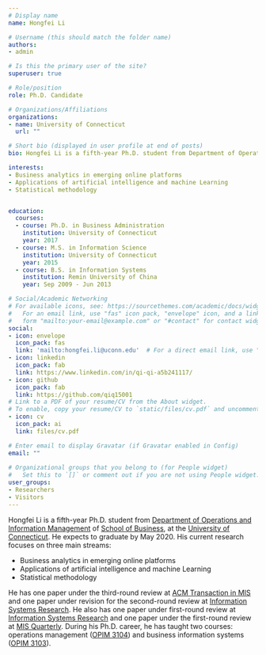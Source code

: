 ```yaml
---
# Display name
name: Hongfei Li

# Username (this should match the folder name)
authors:
- admin

# Is this the primary user of the site?
superuser: true

# Role/position
role: Ph.D. Candidate

# Organizations/Affiliations
organizations:
- name: University of Connecticut
  url: ""

# Short bio (displayed in user profile at end of posts)
bio: Hongfei Li is a fifth-year Ph.D. student from Department of Operations and Information Management of School of Business, at the University of Connecticut. He expects to graduate by May 2020. His current research focuses on three main streams.

interests:
- Business analytics in emerging online platforms
- Applications of artificial intelligence and machine Learning
- Statistical methodology


education:
  courses:
  - course: Ph.D. in Business Administration
    institution: University of Connecticut
    year: 2017
  - course: M.S. in Information Science
    institution: University of Connecticut
    year: 2015
  - course: B.S. in Information Systems
    institution: Remin University of China
    year: Sep 2009 - Jun 2013

# Social/Academic Networking
# For available icons, see: https://sourcethemes.com/academic/docs/widgets/#icons
#   For an email link, use "fas" icon pack, "envelope" icon, and a link in the
#   form "mailto:your-email@example.com" or "#contact" for contact widget.
social:
- icon: envelope
  icon_pack: fas
  link: 'mailto:hongfei.li@uconn.edu'  # For a direct email link, use "mailto:test@example.org".
- icon: linkedin
  icon_pack: fab
  link: https://www.linkedin.com/in/qi-qi-a5b241117/
- icon: github
  icon_pack: fab
  link: https://github.com/qiq15001
# Link to a PDF of your resume/CV from the About widget.
# To enable, copy your resume/CV to `static/files/cv.pdf` and uncomment the lines below.  
- icon: cv
  icon_pack: ai
  link: files/cv.pdf

# Enter email to display Gravatar (if Gravatar enabled in Config)
email: ""
  
# Organizational groups that you belong to (for People widget)
#   Set this to `[]` or comment out if you are not using People widget.  
user_groups:
- Researchers
- Visitors
---
```


Hongfei Li is a fifth-year Ph.D. student from [Department of Operations and Information Management](https://opim.business.uconn.edu/) of [School of Business](https://www.business.uconn.edu/), at the [University of Connecticut](https://uconn.edu/). He expects to graduate by May 2020. His current research focuses on three main streams: 

* Business analytics in emerging online platforms
* Applications of artificial intelligence and machine Learning 
* Statistical methodology

He has one paper under the third-round review at [ACM Transaction in MIS](https://tmis.acm.org/) and one paper under revision for the second-round review at [Information Systems Research](https://pubsonline.informs.org/journal/isre). He also has one paper under first-round review at [Information Systems Research](https://pubsonline.informs.org/journal/isre) and one paper under the first-round review at [MIS Quarterly](https://www.misq.org/). During his Ph.D. career, he has taught two courses: operations management ([OPIM 3104](https://hongfeiuconn.github.io/OPIM3104/)) and business information systems ([OPIM 3103](https://hongfeiuconn.github.io/OPIM3103/)).

